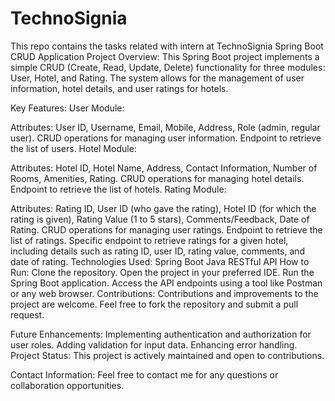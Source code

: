 # TechnoSignia
This repo contains the tasks related with intern at TechnoSignia
Spring Boot CRUD Application
Project Overview:
This Spring Boot project implements a simple CRUD (Create, Read, Update, Delete) functionality for three modules: User, Hotel, and Rating. The system allows for the management of user information, hotel details, and user ratings for hotels.

Key Features:
User Module:

Attributes: User ID, Username, Email, Mobile, Address, Role (admin, regular user).
CRUD operations for managing user information.
Endpoint to retrieve the list of users.
Hotel Module:

Attributes: Hotel ID, Hotel Name, Address, Contact Information, Number of Rooms, Amenities, Rating.
CRUD operations for managing hotel details.
Endpoint to retrieve the list of hotels.
Rating Module:

Attributes: Rating ID, User ID (who gave the rating), Hotel ID (for which the rating is given), Rating Value (1 to 5 stars), Comments/Feedback, Date of Rating.
CRUD operations for managing user ratings.
Endpoint to retrieve the list of ratings.
Specific endpoint to retrieve ratings for a given hotel, including details such as rating ID, user ID, rating value, comments, and date of rating.
Technologies Used:
Spring Boot
Java
RESTful API
How to Run:
Clone the repository.
Open the project in your preferred IDE.
Run the Spring Boot application.
Access the API endpoints using a tool like Postman or any web browser.
Contributions:
Contributions and improvements to the project are welcome. Feel free to fork the repository and submit a pull request.

Future Enhancements:
Implementing authentication and authorization for user roles.
Adding validation for input data.
Enhancing error handling.
Project Status:
This project is actively maintained and open to contributions.

Contact Information:
Feel free to contact me for any questions or collaboration opportunities.
